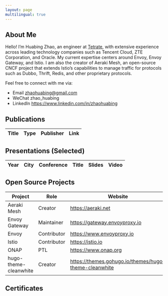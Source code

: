 ```yaml
---
layout: page
multilingual: true
---
```


## About Me
Hello! I’m Huabing Zhao, an engineer at [Tetrate](https://tetrate.io), with extensive experience across leading technology companies such as Tencent Cloud, ZTE Corporation, and Oracle. My current expertise centers around Envoy, Envoy Gateway, and Istio. I am also the creator of Aeraki Mesh, an open-source CNCF project that extends Istio’s capabilities to manage traffic for protocols such as Dubbo, Thrift, Redis, and other proprietary protocols.

Feel free to connect with me via:

* Email zhaohuabing@gmail.com
* WeChat zhao_huabing
* LinkedIn https://www.linkedin.com/in/zhaohuabing

## Publications
| Title       |Type        |Publisher   |Link        |
| ----------- |----------- |----------- |----------- |



## Presentations (Selected)
|Year         |City        |Conference  | Title      |Slides      |Video       |
| ----------- |----------- |----------- |----------- |----------- |----------- |


## Open Source Projects
|Project       |Role        |  Website   | GitHub     |
| ------------ |----------- |----------- |----------- |
| Aeraki Mesh  | Creator    | https://aeraki.net  | http://github.com/aeraki-mesh |
| Envoy Gateway| Maintainer| https://gateway.envoyproxy.io |https://github.com/envoyproxy/gateway|
| Envoy        | Contributor| https://www.envoyproxy.io |https://github.com/envoyproxy/envoy|
| Istio        | Contributor| https://istio.io    | https://github.com/istio/istio|
| ONAP         | PTL        | https://www.onap.org||
| hugo-theme-cleanwhite | Creator    | https://themes.gohugo.io/themes/hugo-theme-cleanwhite  | https://github.com/zhaohuabing/hugo-theme-cleanwhite |

## Certificates

<div data-iframe-width="150" data-iframe-height="270" data-share-badge-id="7ef955db-e669-4939-a1af-2907d37a787c" data-share-badge-host="https://www.credly.com"></div><script type="text/javascript" async src="//cdn.credly.com/assets/utilities/embed.js"></script>

<div data-iframe-width="150" data-iframe-height="270" data-share-badge-id="08f232fa-30de-46bf-becb-a7e4ab85ef79" data-share-badge-host="https://www.credly.com"></div><script type="text/javascript" async src="//cdn.credly.com/assets/utilities/embed.js"></script>

<div data-iframe-width="150" data-iframe-height="270" data-share-badge-id="edf1a5de-202c-49e7-9762-f3e6f5ff1b38" data-share-badge-host="https://www.credly.com"></div><script type="text/javascript" async src="//cdn.credly.com/assets/utilities/embed.js"></script>

<div data-iframe-width="150" data-iframe-height="270" data-share-badge-id="86fbba51-17d8-4718-b6d8-3b8bff7c7377" data-share-badge-host="https://www.credly.com"></div><script type="text/javascript" async src="//cdn.credly.com/assets/utilities/embed.js"></script>

